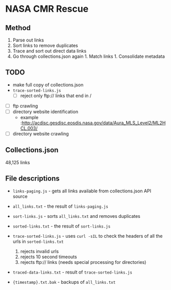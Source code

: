 # NASA CMR Rescue

## Method
  1. Parse out links
  1. Sort links to remove duplicates
  1. Trace and sort out direct data links
  1. Go through collections.json again
    1. Match links
    1. Consolidate metadata

## TODO
 - make full copy of collections.json
 - `trace-sorted-links.js`
    - [ ] reject only ftp:// links that end in /
 - [ ] ftp crawling
 - [ ] directory website identification
    - example :http://acdisc.gesdisc.eosdis.nasa.gov/data/Aura_MLS_Level2/ML2HCL.003/
 - [ ] directory website crawling

## Collections.json
48,125 links

## File descriptions
- `links-paging.js` - gets all links available from collections.json API source
- `all_links.txt` - the result of `links-paging.js`
- `sort-links.js` - sorts `all_links.txt` and removes duplicates
- `sorted-links.txt` - the result of `sort-links.js`
- `trace-sorted-links.js` - uses `curl -sIL` to check the headers of all the urls in `sorted-links.txt`
  1. rejects invalid urls
  1. rejects 10 second timeouts
  1. rejects ftp:// links (needs special processing for directories)
- `traced-data-links.txt` - result of `trace-sorted-links.js`

- `{timestamp}.txt.bak` - backups of `all_links.txt`
